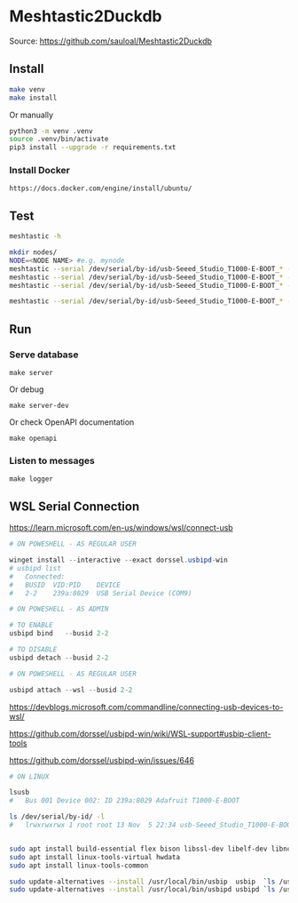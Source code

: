 # Meshtastic2Duckdb

Source: <https://github.com/sauloal/Meshtastic2Duckdb>

## Install


```bash
make venv
make install
```

Or manually

```bash
python3 -m venv .venv
source .venv/bin/activate
pip3 install --upgrade -r requirements.txt
```

### Install Docker

	https://docs.docker.com/engine/install/ubuntu/

## Test

```bash
meshtastic -h

mkdir nodes/
NODE=<NODE NAME> #e.g. mynode
meshtastic --serial /dev/serial/by-id/usb-Seeed_Studio_T1000-E-BOOT_* --export-config > nodes/${NODE}.yaml
meshtastic --serial /dev/serial/by-id/usb-Seeed_Studio_T1000-E-BOOT_* --info          > nodes/${NODE}.info
meshtastic --serial /dev/serial/by-id/usb-Seeed_Studio_T1000-E-BOOT_* --nodes         > nodes/${NODE}.nodes

meshtastic --serial /dev/serial/by-id/usb-Seeed_Studio_T1000-E-BOOT_* --listen
```

## Run

### Serve database

	make server

Or debug

	make server-dev

Or check OpenAPI documentation

	make openapi

### Listen to messages

	make logger

## WSL Serial Connection

<https://learn.microsoft.com/en-us/windows/wsl/connect-usb>

```powershell
# ON POWESHELL - AS REGULAR USER

winget install --interactive --exact dorssel.usbipd-win
# usbipd list
#   Connected:
#   BUSID  VID:PID    DEVICE                                                        STATE
#   2-2    239a:8029  USB Serial Device (COM9)                                      Not shared
```

```powershell
# ON POWESHELL - AS ADMIN

# TO ENABLE
usbipd bind   --busid 2-2

# TO DISABLE
usbipd detach --busid 2-2
```

```powershell
# ON POWESHELL - AS REGULAR USER

usbipd attach --wsl --busid 2-2
```

<https://devblogs.microsoft.com/commandline/connecting-usb-devices-to-wsl/>

<https://github.com/dorssel/usbipd-win/wiki/WSL-support#usbip-client-tools>

<https://github.com/dorssel/usbipd-win/issues/646>

```bash
# ON LINUX

lsusb
#   Bus 001 Device 002: ID 239a:8029 Adafruit T1000-E-BOOT

ls /dev/serial/by-id/ -l
#   lrwxrwxrwx 1 root root 13 Nov  5 22:34 usb-Seeed_Studio_T1000-E-BOOT_ -> ../../ttyACM0


sudo apt install build-essential flex bison libssl-dev libelf-dev libncurses-dev autoconf libudev-dev libtool
sudo apt install linux-tools-virtual hwdata
sudo apt install linux-tools-common

sudo update-alternatives --install /usr/local/bin/usbip  usbip  `ls /usr/lib/linux-tools/*/usbip  | tail -n1` 20
sudo update-alternatives --install /usr/local/bin/usbipd usbipd `ls /usr/lib/linux-tools/*/usbipd | tail -n1` 20
```

